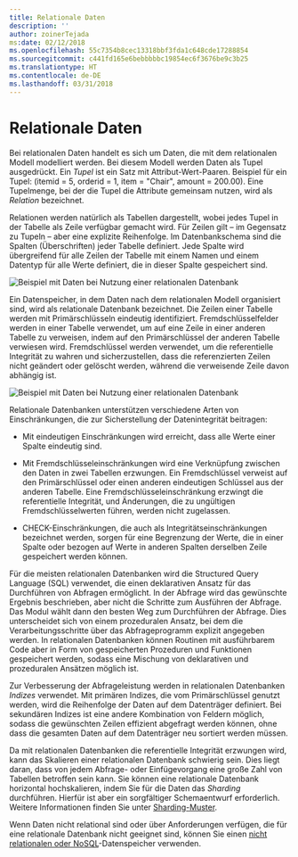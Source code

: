 ```yaml
---
title: Relationale Daten
description: ''
author: zoinerTejada
ms:date: 02/12/2018
ms.openlocfilehash: 55c7354b8cec13318bbf3fda1c648cde17288854
ms.sourcegitcommit: c441fd165e6bebbbbbc19854ec6f3676be9c3b25
ms.translationtype: HT
ms.contentlocale: de-DE
ms.lasthandoff: 03/31/2018
---
```

# <a name="relational-data"></a>Relationale Daten

Bei relationalen Daten handelt es sich um Daten, die mit dem relationalen Modell modelliert werden. Bei diesem Modell werden Daten als Tupel ausgedrückt. Ein *Tupel* ist ein Satz mit Attribut-Wert-Paaren. Beispiel für ein Tupel: (itemid = 5, orderid = 1, item = "Chair", amount = 200.00). Eine Tupelmenge, bei der die Tupel die Attribute gemeinsam nutzen, wird als *Relation* bezeichnet. 

Relationen werden natürlich als Tabellen dargestellt, wobei jedes Tupel in der Tabelle als Zeile verfügbar gemacht wird. Für Zeilen gilt – im Gegensatz zu Tupeln – aber eine explizite Reihenfolge. Im Datenbankschema sind die Spalten (Überschriften) jeder Tabelle definiert. Jede Spalte wird übergreifend für alle Zeilen der Tabelle mit einem Namen und einem Datentyp für alle Werte definiert, die in dieser Spalte gespeichert sind.

![Beispiel mit Daten bei Nutzung einer relationalen Datenbank](./images/example-relational.png)

Ein Datenspeicher, in dem Daten nach dem relationalen Modell organisiert sind, wird als relationale Datenbank bezeichnet. Die Zeilen einer Tabelle werden mit Primärschlüsseln eindeutig identifiziert. Fremdschlüsselfelder werden in einer Tabelle verwendet, um auf eine Zeile in einer anderen Tabelle zu verweisen, indem auf den Primärschlüssel der anderen Tabelle verwiesen wird. Fremdschlüssel werden verwendet, um die referentielle Integrität zu wahren und sicherzustellen, dass die referenzierten Zeilen nicht geändert oder gelöscht werden, während die verweisende Zeile davon abhängig ist. 

![Beispiel mit Daten bei Nutzung einer relationalen Datenbank](./images/example-relational2.png)

Relationale Datenbanken unterstützen verschiedene Arten von Einschränkungen, die zur Sicherstellung der Datenintegrität beitragen:

- Mit eindeutigen Einschränkungen wird erreicht, dass alle Werte einer Spalte eindeutig sind. 

- Mit Fremdschlüsseleinschränkungen wird eine Verknüpfung zwischen den Daten in zwei Tabellen erzwungen. Ein Fremdschlüssel verweist auf den Primärschlüssel oder einen anderen eindeutigen Schlüssel aus der anderen Tabelle. Eine Fremdschlüsseleinschränkung erzwingt die referentielle Integrität, und Änderungen, die zu ungültigen Fremdschlüsselwerten führen, werden nicht zugelassen.

- CHECK-Einschränkungen, die auch als Integritätseinschränkungen bezeichnet werden, sorgen für eine Begrenzung der Werte, die in einer Spalte oder bezogen auf Werte in anderen Spalten derselben Zeile gespeichert werden können. 

Für die meisten relationalen Datenbanken wird die Structured Query Language (SQL) verwendet, die einen deklarativen Ansatz für das Durchführen von Abfragen ermöglicht. In der Abfrage wird das gewünschte Ergebnis beschrieben, aber nicht die Schritte zum Ausführen der Abfrage. Das Modul wählt dann den besten Weg zum Durchführen der Abfrage. Dies unterscheidet sich von einem prozeduralen Ansatz, bei dem die Verarbeitungsschritte über das Abfrageprogramm explizit angegeben werden. In relationalen Datenbanken können Routinen mit ausführbarem Code aber in Form von gespeicherten Prozeduren und Funktionen gespeichert werden, sodass eine Mischung von deklarativen und prozeduralen Ansätzen möglich ist.

Zur Verbesserung der Abfrageleistung werden in relationalen Datenbanken *Indizes* verwendet. Mit primären Indizes, die vom Primärschlüssel genutzt werden, wird die Reihenfolge der Daten auf dem Datenträger definiert. Bei sekundären Indizes ist eine andere Kombination von Feldern möglich, sodass die gewünschten Zeilen effizient abgefragt werden können, ohne dass die gesamten Daten auf dem Datenträger neu sortiert werden müssen.

Da mit relationalen Datenbanken die referentielle Integrität erzwungen wird, kann das Skalieren einer relationalen Datenbank schwierig sein. Dies liegt daran, dass von jedem Abfrage- oder Einfügevorgang eine große Zahl von Tabellen betroffen sein kann. Sie können eine relationale Datenbank horizontal hochskalieren, indem Sie für die Daten das *Sharding* durchführen. Hierfür ist aber ein sorgfältiger Schemaentwurf erforderlich. Weitere Informationen finden Sie unter [Sharding-Muster](../../patterns/sharding.md).

Wenn Daten nicht relational sind oder über Anforderungen verfügen, die für eine relationale Datenbank nicht geeignet sind, können Sie einen [nicht relationalen oder NoSQL](./non-relational-data.md)-Datenspeicher verwenden.
